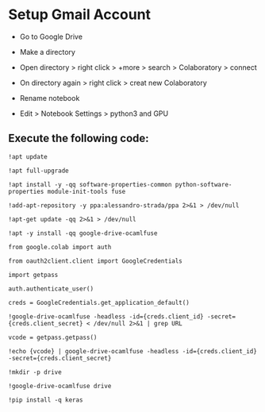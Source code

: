 <h1>Setup Gmail Account</h1>

* Go to Google Drive

* Make a directory

* Open directory > right click > +more > search > Colaboratory > connect

* On directory again > right click > creat new Colaboratory

* Rename notebook

* Edit > Notebook Settings > python3 and GPU



<h2>Execute the following code:</h2>

`!apt update`

`!apt full-upgrade`

`!apt install -y -qq software-properties-common python-software-properties module-init-tools fuse`

`!add-apt-repository -y ppa:alessandro-strada/ppa 2>&1 > /dev/null`

`!apt-get update -qq 2>&1 > /dev/null`

`!apt -y install -qq google-drive-ocamlfuse`

`from google.colab import auth`

`from oauth2client.client import GoogleCredentials`

`import getpass`

`auth.authenticate_user()`

`creds = GoogleCredentials.get_application_default()`

`!google-drive-ocamlfuse -headless -id={creds.client_id} -secret={creds.client_secret} < /dev/null 2>&1 | grep URL`

`vcode = getpass.getpass()`

`!echo {vcode} | google-drive-ocamlfuse -headless -id={creds.client_id} -secret={creds.client_secret}`

`!mkdir -p drive`

`!google-drive-ocamlfuse drive`

`!pip install -q keras`
